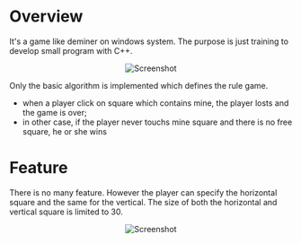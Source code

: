 # Overview
It's a game like deminer on windows system. The purpose is just training to develop small program with C++.

<p align="center">
  <img src="https://s23.postimg.org/e8eune0kr/deminer.jpg" alt="Screenshot"/>
</p>

Only the basic algorithm is implemented which defines the rule game.
* when a player click on square which contains mine, the player losts and the game is over;
* in other case, if the player never touchs mine square and there is no free square, he or she wins

# Feature
There is no many feature. However the player can specify the horizontal square and the same for the vertical. The size of both the horizontal and vertical square is limited to 30.

<p align="center">
  <img src="https://s29.postimg.org/cyymtfszb/deminer30x30squares.jpg" alt="Screenshot"/>
</p>